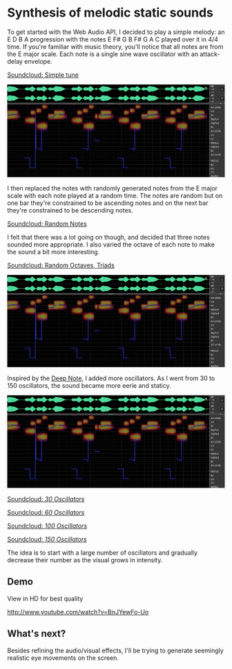 # Synthesis of melodic static sounds

To get started with the Web Audio API, I decided to play a simple melody: an E D B A progression with the notes E F# G B F# G A C played over it in 4/4 time. If you're familiar with music theory, you'll notice that all notes are from the E major scale. Each note is a single sine wave oscillator with an attack-delay envelope.

[Soundcloud: Simple tune](https://soundcloud.com/melhosseiny/portal-audio-1-01)

![Simple tune](../project_images/audio/synth1.png?raw=true "Simple tune")

I then replaced the notes with randomly generated notes from the E major scale with each note played at a random time. The notes are random but on one bar they're constrained to be ascending notes and on the next bar they're constrained to be descending notes.

[Soundcloud: Random Notes](https://soundcloud.com/melhosseiny/random-notes-01)

I felt that there was a lot going on though, and decided that three notes sounded more appropriate. I also varied the octave of each note to make the sound a bit more interesting.

[Soundcloud: Random Octaves, Triads](https://soundcloud.com/melhosseiny/random-octaves-triads-01)

![Random Octaves, Triads](../project_images/audio/synth1.png?raw=true "Random Octaves, Triads")

Inspired by the [Deep Note](http://en.wikipedia.org/wiki/Deep_Note), I added more oscillators. As I went from 30 to 150 oscillators, the sound became more eerie and staticy.

![30 Oscillators](../project_images/audio/synth1.png?raw=true "30 Oscillators")

[Soundcloud: *30 Oscillators*](https://soundcloud.com/melhosseiny/30-detuned-varying-freq)

[Soundcloud: *60 Oscillators*](https://soundcloud.com/melhosseiny/60-oscillators-01)

[Soundcloud: *100 Oscillators*](https://soundcloud.com/melhosseiny/100-oscillators-01)

[Soundcloud: *150 Oscillators*](https://soundcloud.com/melhosseiny/150-oscillators-01)

The idea is to start with a large number of oscillators and gradually decrease their number as the visual grows in intensity.

## Demo

View in HD for best quality

http://www.youtube.com/watch?v=BnJYewFo-Uo

## What's next?

Besides refining the audio/visual effects, I'll be trying to generate seemingly realistic eye movements on the screen.